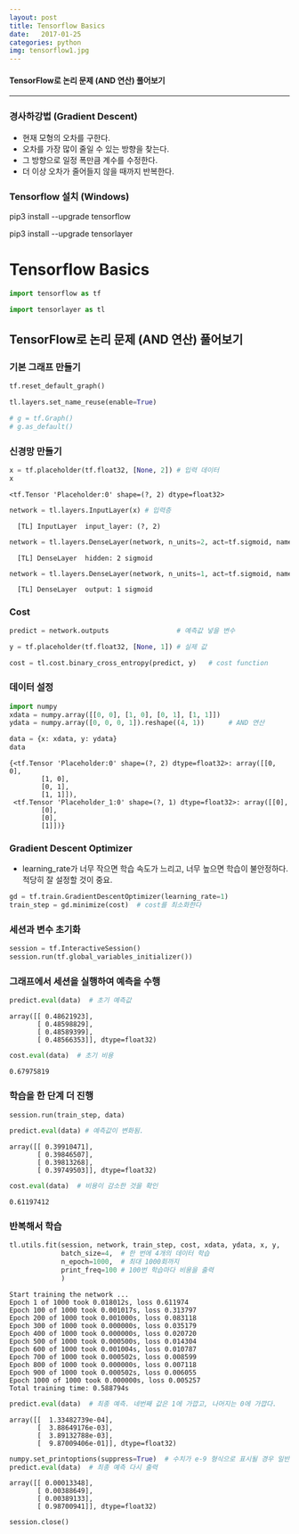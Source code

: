 ```yaml
---
layout: post
title: Tensorflow Basics
date:   2017-01-25
categories: python
img: tensorflow1.jpg
---
```


#### TensorFlow로 논리 문제 (AND 연산) 풀어보기

----------------------------------

### 경사하강법 (Gradient Descent)

* 현재 모형의 오차를 구한다.
* 오차를 가장 많이 줄일 수 있는 방향을 찾는다.
* 그 방향으로 일정 폭만큼 계수를 수정한다.
* 더 이상 오차가 줄어들지 않을 때까지 반복한다.

### Tensorflow 설치 (Windows)

pip3 install --upgrade tensorflow

pip3 install --upgrade tensorlayer

# Tensorflow Basics


```python
import tensorflow as tf
```


```python
import tensorlayer as tl
```

## TensorFlow로 논리 문제 (AND 연산) 풀어보기

### 기본 그래프 만들기


```python
tf.reset_default_graph()
```


```python
tl.layers.set_name_reuse(enable=True)
```


```python
# g = tf.Graph()
# g.as_default()
```

### 신경망 만들기


```python
x = tf.placeholder(tf.float32, [None, 2]) # 입력 데이터
x
```




    <tf.Tensor 'Placeholder:0' shape=(?, 2) dtype=float32>




```python
network = tl.layers.InputLayer(x) # 입력층
```

      [TL] InputLayer  input_layer: (?, 2)
    


```python
network = tl.layers.DenseLayer(network, n_units=2, act=tf.sigmoid, name="hidden") # 은닉층
```

      [TL] DenseLayer  hidden: 2 sigmoid
    


```python
network = tl.layers.DenseLayer(network, n_units=1, act=tf.sigmoid, name="output") # 출력층
```

      [TL] DenseLayer  output: 1 sigmoid
    

### Cost


```python
predict = network.outputs                 # 예측값 넣을 변수
```


```python
y = tf.placeholder(tf.float32, [None, 1]) # 실제 값
```


```python
cost = tl.cost.binary_cross_entropy(predict, y)   # cost function
```

### 데이터 설정


```python
import numpy
xdata = numpy.array([[0, 0], [1, 0], [0, 1], [1, 1]])
ydata = numpy.array([0, 0, 0, 1]).reshape((4, 1))      # AND 연산
```


```python
data = {x: xdata, y: ydata}
data
```




    {<tf.Tensor 'Placeholder:0' shape=(?, 2) dtype=float32>: array([[0, 0],
            [1, 0],
            [0, 1],
            [1, 1]]),
     <tf.Tensor 'Placeholder_1:0' shape=(?, 1) dtype=float32>: array([[0],
            [0],
            [0],
            [1]])}



### Gradient Descent Optimizer

* learning_rate가 너무 작으면 학습 속도가 느리고, 너무 높으면 학습이 불안정하다. 적당히 잘 설정할 것이 중요.


```python
gd = tf.train.GradientDescentOptimizer(learning_rate=1)
train_step = gd.minimize(cost)  # cost를 최소화한다
```

### 세션과 변수 초기화


```python
session = tf.InteractiveSession()
session.run(tf.global_variables_initializer())
```

### 그래프에서 세션을 실행하여 예측을 수행


```python
predict.eval(data)  # 초기 예측값
```




    array([[ 0.48621923],
           [ 0.48598829],
           [ 0.48589399],
           [ 0.48566353]], dtype=float32)




```python
cost.eval(data)  # 초기 비용
```




    0.67975819



### 학습을 한 단계 더 진행


```python
session.run(train_step, data)
```


```python
predict.eval(data) # 예측값이 변화됨.
```




    array([[ 0.39910471],
           [ 0.39846507],
           [ 0.39813268],
           [ 0.39749503]], dtype=float32)




```python
cost.eval(data)  # 비용이 감소한 것을 확인
```




    0.61197412



### 반복해서 학습


```python
tl.utils.fit(session, network, train_step, cost, xdata, ydata, x, y,
             batch_size=4,  # 한 번에 4개의 데이터 학습
             n_epoch=1000,  # 최대 1000회까지
             print_freq=100 # 100번 학습마다 비용을 출력
             )
```

    Start training the network ...
    Epoch 1 of 1000 took 0.018012s, loss 0.611974
    Epoch 100 of 1000 took 0.001017s, loss 0.313797
    Epoch 200 of 1000 took 0.001000s, loss 0.083118
    Epoch 300 of 1000 took 0.000000s, loss 0.035179
    Epoch 400 of 1000 took 0.000000s, loss 0.020720
    Epoch 500 of 1000 took 0.000500s, loss 0.014304
    Epoch 600 of 1000 took 0.001004s, loss 0.010787
    Epoch 700 of 1000 took 0.000502s, loss 0.008599
    Epoch 800 of 1000 took 0.000000s, loss 0.007118
    Epoch 900 of 1000 took 0.000502s, loss 0.006055
    Epoch 1000 of 1000 took 0.000000s, loss 0.005257
    Total training time: 0.588794s
    


```python
predict.eval(data)  # 최종 예측. 네번째 값은 1에 가깝고, 나머지는 0에 가깝다.
```




    array([[  1.33482739e-04],
           [  3.88649176e-03],
           [  3.89132788e-03],
           [  9.87009406e-01]], dtype=float32)




```python
numpy.set_printoptions(suppress=True)  # 수치가 e-9 형식으로 표시될 경우 일반적인 형태로 표시하게 설정
predict.eval(data)  # 최종 예측 다시 출력
```




    array([[ 0.00013348],
           [ 0.00388649],
           [ 0.00389133],
           [ 0.98700941]], dtype=float32)




```python
session.close()
```
